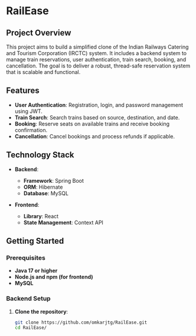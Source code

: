 # RailEase

## Project Overview

This project aims to build a simplified clone of the Indian Railways Catering and Tourism Corporation (IRCTC) system. It includes a backend system to manage train reservations, user authentication, train search, booking, and cancellation. The goal is to deliver a robust, thread-safe reservation system that is scalable and functional.

## Features

- **User Authentication**: Registration, login, and password management using JWT.
- **Train Search**: Search trains based on source, destination, and date.
- **Booking**: Reserve seats on available trains and receive booking confirmation.
- **Cancellation**: Cancel bookings and process refunds if applicable.

## Technology Stack

- **Backend**:
  - **Framework**: Spring Boot
  - **ORM**: Hibernate
  - **Database**: MySQL

- **Frontend**:
  - **Library**: React
  - **State Management**: Context API

## Getting Started

### Prerequisites

- **Java 17 or higher**
- **Node.js and npm (for frontend)**
- **MySQL**

### Backend Setup

1. **Clone the repository**:
   ```bash
   git clone https://github.com/omkarjtg/RailEase.git
   cd RailEase/
